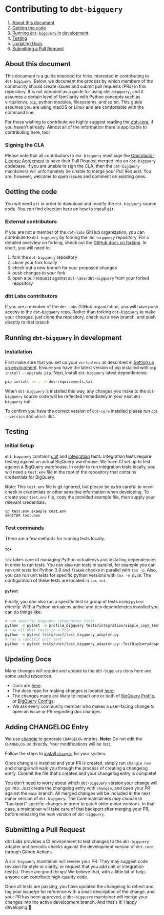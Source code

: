 # Contributing to `dbt-bigquery`

1. [About this document](#about-this-document)
3. [Getting the code](#getting-the-code)
5. [Running `dbt-bigquery` in development](#running-dbt-bigquery-in-development)
6. [Testing](#testing)
7. [Updating Docs](#updating-docs)
7. [Submitting a Pull Request](#submitting-a-pull-request)

## About this document
This document is a guide intended for folks interested in contributing to `dbt-bigquery`. Below, we document the process by which members of the community should create issues and submit pull requests (PRs) in this repository. It is not intended as a guide for using `dbt-bigquery`, and it assumes a certain level of familiarity with Python concepts such as virtualenvs, `pip`, python modules, filesystems, and so on. This guide assumes you are using macOS or Linux and are comfortable with the command line.

For those wishing to contribute we highly suggest reading the [dbt-core](https://github.com/dbt-labs/dbt-core/blob/main/CONTRIBUTING.md), if you haven't already. Almost all of the information there is applicable to contributing here, too!

### Signing the CLA

Please note that all contributors to `dbt-bigquery` must sign the [Contributor License Agreement](https://docs.getdbt.com/docs/contributor-license-agreements) to have their Pull Request merged into an `dbt-bigquery` codebase. If you are unable to sign the CLA, then the `dbt-bigquery` maintainers will unfortunately be unable to merge your Pull Request. You are, however, welcome to open issues and comment on existing ones.


## Getting the code

You will need `git` in order to download and modify the `dbt-bigquery` source code. You can find direction [here](https://github.com/git-guides/install-git) on how to install `git`.

### External contributors

If you are not a member of the `dbt-labs` GitHub organization, you can contribute to `dbt-bigquery` by forking the `dbt-bigquery` repository. For a detailed overview on forking, check out the [GitHub docs on forking](https://help.github.com/en/articles/fork-a-repo). In short, you will need to:

1. fork the `dbt-bigquery` repository
2. clone your fork locally
3. check out a new branch for your proposed changes
4. push changes to your fork
5. open a pull request against `dbt-labs/dbt-bigquery` from your forked repository

### dbt Labs contributors

If you are a member of the `dbt Labs` GitHub organization, you will have push access to the `dbt-bigquery` repo. Rather than forking `dbt-bigquery` to make your changes, just clone the repository, check out a new branch, and push directly to that branch.


## Running `dbt-bigquery` in development

### Installation

First make sure that you set up your `virtualenv` as described in [Setting up an environment](https://github.com/dbt-labs/dbt-core/blob/HEAD/CONTRIBUTING.md#setting-up-an-environment).  Ensure you have the latest version of pip installed with `pip install --upgrade pip`. Next, install `dbt-bigquery` latest dependencies:

```sh
pip install -e . -r dev-requirements.txt
```

When `dbt-bigquery` is installed this way, any changes you make to the `dbt-bigquery` source code will be reflected immediately in your next `dbt-bigquery` run.

To confirm you have the correct version of `dbt-core` installed please run `dbt --version` and `which dbt`.

## Testing

### Initial Setup

`dbt-bigquery` contains [unit](https://github.com/dbt-labs/dbt-bigquery/tree/main/tests/unit) and [integration](https://github.com/dbt-labs/dbt-bigquery/tree/main/tests/integration) tests. Integration tests require testing against an actual BigQuery warehouse. We have CI set up to test against a BigQuery warehouse. In order to run integration tests locally, you will need a `test.env` file in the root of the repository that contains credentials for BigQuery.

Note: This `test.env` file is git-ignored, but please be _extra_ careful to never check in credentials or other sensitive information when developing. To create your `test.env` file, copy the provided example file, then supply your relevant credentials.

```
cp test.env.example test.env
$EDITOR test.env
```

### Test commands
There are a few methods for running tests locally.

#### `tox`
`tox` takes care of managing Python virtualenvs and installing dependencies in order to run tests. You can also run tests in parallel, for example you can run unit tests for Python 3.9 and `flake8` checks in parallel with `tox -p`. Also, you can run unit tests for specific python versions with `tox -e py38`. The configuration of these tests are located in `tox.ini`.

#### `pytest`
Finally, you can also run a specific test or group of tests using `pytest` directly. With a Python virtualenv active and dev dependencies installed you can do things like:

```sh
# run specific bigquery integration tests
python -m pytest -m profile_bigquery tests/integration/simple_copy_test
# run all unit tests in a file
python -m pytest tests/unit/test_bigquery_adapter.py
# run a specific unit test
python -m pytest tests/unit/test_bigquery_adapter.py::TestBigQueryAdapter::test_copy_table_materialization_table
```
## Updating Docs

Many changes will require and update to the `dbt-bigquery` docs here are some useful resources.

- Docs are [here](https://docs.getdbt.com/).
- The docs repo for making changes is located [here]( https://github.com/dbt-labs/docs.getdbt.com).
- The changes made are likely to impact one or both of [BigQuery Profile](https://docs.getdbt.com/reference/warehouse-profiles/bigquery-profile), or [BigQuery Configs](https://docs.getdbt.com/reference/resource-configs/bigquery-configs).
- We ask every community member who makes a user-facing change to open an issue or PR regarding doc changes.

## Adding CHANGELOG Entry

We use [changie](https://changie.dev) to generate `CHANGELOG` entries. **Note:** Do not edit the `CHANGELOG.md` directly. Your modifications will be lost.

Follow the steps to [install `changie`](https://changie.dev/guide/installation/) for your system.

Once changie is installed and your PR is created, simply run `changie new` and changie will walk you through the process of creating a changelog entry.  Commit the file that's created and your changelog entry is complete!

You don't need to worry about which `dbt-bigquery` version your change will go into. Just create the changelog entry with `changie`, and open your PR against the `main` branch. All merged changes will be included in the next minor version of `dbt-bigquery`. The Core maintainers _may_ choose to "backport" specific changes in order to patch older minor versions. In that case, a maintainer will take care of that backport after merging your PR, before releasing the new version of `dbt-bigquery`.


## Submitting a Pull Request

dbt Labs provides a CI environment to test changes to the `dbt-bigquery` adapter and periodic checks against the development version of `dbt-core` through Github Actions.

A `dbt-bigquery` maintainer will review your PR. They may suggest code revision for style or clarity, or request that you add unit or integration test(s). These are good things! We believe that, with a little bit of help, anyone can contribute high-quality code.

Once all tests are passing, you have updated the changelog to reflect and tag your issue/pr for reference with a small description of the change, and your PR has been approved, a `dbt-bigquery` maintainer will merge your changes into the active development branch. And that's it! Happy developing :tada:
